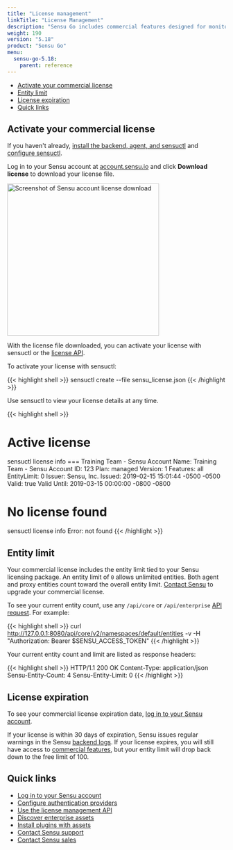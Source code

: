 ```yaml
---
title: "License management"
linkTitle: "License Management"
description: "Sensu Go includes commercial features designed for monitoring at scale. Activate and manage your commercial license with sensuctl and your Sensu account. Read the reference documentation to learn more."
weight: 190
version: "5.18"
product: "Sensu Go"
menu:
  sensu-go-5.18:
    parent: reference
---
```


- [Activate your commercial license](#activate-your-commercial-license)
- [Entity limit](#entity-limit)
- [License expiration](#license-expiration)
- [Quick links](#quick-links)

## Activate your commercial license

If you haven't already, [install the backend, agent, and sensuctl][2] and [configure sensuctl][3].

Log in to your Sensu account at [account.sensu.io][1] and click **Download license** to download your license file.

<img alt="Screenshot of Sensu account license download" src="/images/go-license-download.png" width="350px">

With the license file downloaded, you can activate your license with sensuctl or the [license API][4].

To activate your license with sensuctl:

{{< highlight shell >}}
sensuctl create --file sensu_license.json
{{< /highlight >}}

Use sensuctl to view your license details at any time.

{{< highlight shell >}}
# Active license
sensuctl license info
=== Training Team - Sensu
Account Name: Training Team - Sensu
Account ID:   123
Plan:         managed
Version:      1
Features:     all
EntityLimit:  0
Issuer:       Sensu, Inc.
Issued:       2019-02-15 15:01:44 -0500 -0500
Valid:        true
Valid Until:  2019-03-15 00:00:00 -0800 -0800

# No license found
sensuctl license info
Error: not found
{{< /highlight >}}

## Entity limit

Your commercial license includes the entity limit tied to your Sensu licensing package.
An entity limit of `0` allows unlimited entities.
Both agent and proxy entities count toward the overall entity limit.
[Contact Sensu][8] to upgrade your commercial license.

To see your current entity count, use any `/api/core` or `/api/enterprise` [API request][9]. For example:

{{< highlight shell >}}
curl http://127.0.0.1:8080/api/core/v2/namespaces/default/entities -v -H "Authorization: Bearer $SENSU_ACCESS_TOKEN"
{{< /highlight >}}

Your current entity count and limit are listed as response headers:

{{< highlight shell >}}
HTTP/1.1 200 OK
Content-Type: application/json
Sensu-Entity-Count: 4
Sensu-Entity-Limit: 0
{{< /highlight >}}

## License expiration

To see your commercial license expiration date, [log in to your Sensu account][1].

If your license is within 30 days of expiration, Sensu issues regular warnings in the Sensu [backend logs][6].
If your license expires, you will still have access to [commercial features][5], but your entity limit will drop back down to the free limit of 100.

## Quick links

- [Log in to your Sensu account][1]
- [Configure authentication providers][10]
- [Use the license management API][4]
- [Discover enterprise assets][11]
- [Install plugins with assets][12]
- [Contact Sensu support][8]
- [Contact Sensu sales][7]

[1]: https://account.sensu.io/
[2]: ../../installation/install-sensu/
[3]: ../../sensuctl/reference/#first-time-setup
[4]: ../../api/license/
[5]: ../../getting-started/enterprise/
[6]: ../../guides/troubleshooting/
[7]: https://sensu.io/contact?subject=contact-sales
[8]: https://account.sensu.io/support
[9]: ../../../latest/api/
[10]: ../../installation/auth/
[11]: https://bonsai.sensu.io/assets?tiers%5B%5D=4
[12]: ../../guides/install-check-executables-with-assets/
